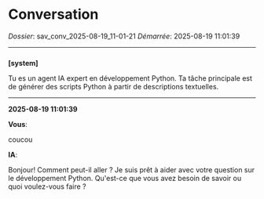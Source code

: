 # Conversation
_Dossier_: sav_conv_2025-08-19_11-01-21
_Démarrée_: 2025-08-19 11:01:39

---

###   
**[system]**


Tu es un agent IA expert en développement Python. Ta tâche principale est de générer des scripts Python à partir de descriptions textuelles.


---
**2025-08-19 11:01:39**

**Vous**:

coucou

**IA**:

Bonjour! Comment peut-il aller ? Je suis prêt à aider avec votre question sur le développement Python. Qu'est-ce que vous avez besoin de savoir ou quoi voulez-vous faire ?
